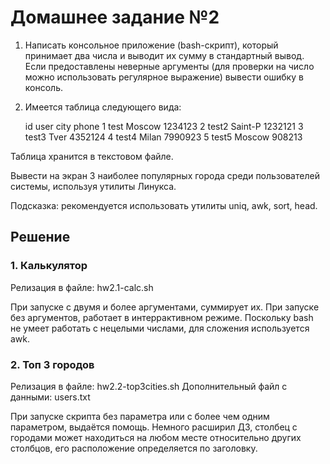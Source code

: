 # Домашнее задание №2

1. Написать консольное приложение (bash-скрипт), который принимает два числа и выводит их сумму в стандартный вывод.
Если предоставлены неверные аргументы (для проверки на число можно использовать регулярное выражение) вывести ошибку в консоль.
2. Имеется таблица следующего вида:

    id user city phone
    1 test Moscow 1234123
    2 test2 Saint-P 1232121
    3 test3 Tver 4352124
    4 test4 Milan 7990923
    5 test5 Moscow 908213

Таблица хранится в текстовом файле.

Вывести на экран 3 наиболее популярных города среди пользователей системы, используя утилиты Линукса.

Подсказка: рекомендуется использовать утилиты uniq, awk, sort, head.


## Решение

### 1. Калькулятор

Релизация в файле: hw2.1-calc.sh

При запуске с двумя и более аргументами, суммирует их.
При запуске без аргументов, работает в интеррактивном режиме.
Поскольку bash не умеет работать с нецелыми числами, для сложения используется awk.


### 2. Топ 3 городов

Релизация в файле: hw2.2-top3cities.sh
Дополнительный файл с данными: users.txt

При запуске скрипта без параметра или с более чем одним параметром, выдаётся помощь.
Немного расширил ДЗ, столбец с городами может находиться на любом месте относительно других столбцов, его расположение определяется по заголовку.